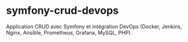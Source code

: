 # symfony-crud-devops
Application CRUD avec Symfony et intégration DevOps (Docker, Jenkins, Nginx, Ansible, Prometheus, Grafana, MySQL, PHP).
